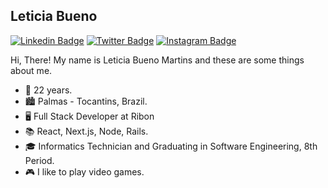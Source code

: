 ## Leticia Bueno

[![Linkedin Badge](https://img.shields.io/badge/-leticiabuenom-blue?style=flat-square&logo=Linkedin&logoColor=white&link=https://www.linkedin.com/in/leticiabuenom)](https://www.linkedin.com/in/leticiabuenom)
 [![Twitter Badge](https://img.shields.io/badge/-@letbuenom-1ca0f1?style=flat-square&labelColor=1ca0f1&logo=twitter&logoColor=white&link=https://twitter.com/letbuenom)](https://twitter.com/letbuenom)
 [![Instagram Badge](https://img.shields.io/badge/-@letbue.no-e4405f?style=flat-square&labelColor=f94877&logo=instagram&logoColor=white&link=https://www.instagram.com/letbue.no/)](https://www.instagram.com/letbue.no/)

Hi, There! My name is Leticia Bueno Martins and these are some things about me.

- :woman: 22 years.
- :cityscape: Palmas - Tocantins, Brazil.
- :desktop_computer: Full Stack Developer at Ribon
- :books: React, Next.js, Node, Rails.
- :mortar_board: Informatics Technician and Graduating in Software Engineering, 8th Period.
- :video_game: I like to play video games.

